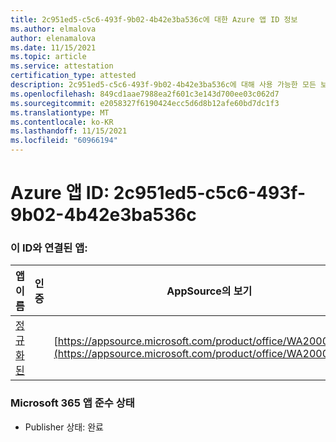 ```yaml
---
title: 2c951ed5-c5c6-493f-9b02-4b42e3ba536c에 대한 Azure 앱 ID 정보
ms.author: elmalova
author: elenamalova
ms.date: 11/15/2021
ms.topic: article
ms.service: attestation
certification_type: attested
description: 2c951ed5-c5c6-493f-9b02-4b42e3ba536c에 대해 사용 가능한 모든 보안 및 규정 준수 정보입니다.
ms.openlocfilehash: 849cd1aae7988ea2f601c3e143d700ee03c062d7
ms.sourcegitcommit: e2058327f6190424ecc5d6d8b12afe60bd7dc1f3
ms.translationtype: MT
ms.contentlocale: ko-KR
ms.lasthandoff: 11/15/2021
ms.locfileid: "60966194"
---
```

# <a name="azure-app-id-2c951ed5-c5c6-493f-9b02-4b42e3ba536c"></a>Azure 앱 ID: 2c951ed5-c5c6-493f-9b02-4b42e3ba536c


### <a name="apps-associated-with-this-id"></a>이 ID와 연결된 앱:
| **앱 이름** | **인증** | **AppSource의 보기** |
|--------------|---------------|-----------------------|
| [정규화된](https://docs.microsoft.com/microsoft-365-app-certification/forward/WA200002720) |  | [https://appsource.microsoft.com/product/office/WA200002720](https://appsource.microsoft.com/product/office/WA200002720) |

### <a name="microsoft-365-app-compliance-status"></a>Microsoft 365 앱 준수 상태
- Publisher 상태: 완료
